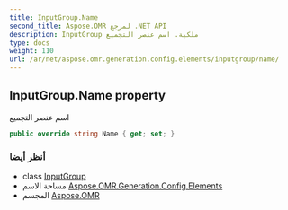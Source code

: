 ```yaml
---
title: InputGroup.Name
second_title: Aspose.OMR لمرجع .NET API
description: InputGroup ملكية. اسم عنصر التجميع
type: docs
weight: 110
url: /ar/net/aspose.omr.generation.config.elements/inputgroup/name/
---
```

## InputGroup.Name property

اسم عنصر التجميع

```csharp
public override string Name { get; set; }
```

### أنظر أيضا

* class [InputGroup](../)
* مساحة الاسم [Aspose.OMR.Generation.Config.Elements](../../inputgroup/)
* المجسم [Aspose.OMR](../../../)


